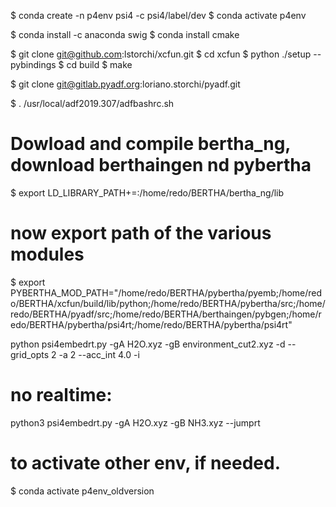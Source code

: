 $ conda create -n p4env psi4 -c psi4/label/dev
$ conda activate p4env

$ conda install -c anaconda swig
$ conda install cmake

$ git clone git@github.com:lstorchi/xcfun.git
$ cd xcfun
$ python ./setup --pybindings 
$ cd build
$ make

$ git clone git@gitlab.pyadf.org:loriano.storchi/pyadf.git

$ . /usr/local/adf2019.307/adfbashrc.sh 

# Dowload and compile bertha_ng, download berthaingen nd pybertha

$ export LD_LIBRARY_PATH+=:/home/redo/BERTHA/bertha_ng/lib

# now export path of the various modules

$ export PYBERTHA_MOD_PATH="/home/redo/BERTHA/pybertha/pyemb;/home/redo/BERTHA/xcfun/build/lib/python;/home/redo/BERTHA/pybertha/src;/home/redo/BERTHA/pyadf/src;/home/redo/BERTHA/berthaingen/pybgen;/home/redo/BERTHA/pybertha/psi4rt;/home/redo/BERTHA/pybertha/psi4rt"

python psi4embedrt.py -gA H2O.xyz  -gB environment_cut2.xyz  -d --grid_opts 2 -a 2 --acc_int 4.0 -i 

# no realtime:

python3 psi4embedrt.py -gA H2O.xyz -gB NH3.xyz  --jumprt

# to activate other env, if needed.

$ conda activate p4env_oldversion



